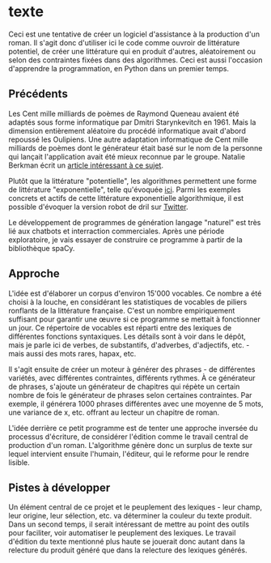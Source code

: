 # texte
Ceci est une tentative de créer un logiciel d'assistance à la production d'un roman. Il s'agit donc d'utiliser ici le code comme ouvroir de littérature potentiel, de créer une littérature qui en produit d'autres, aléatoirement ou selon des contraintes fixées dans des algorithmes. Ceci est aussi l'occasion d'apprendre la programmation, en Python dans un premier temps.

## Précédents

Les Cent mille milliards de poèmes de Raymond Queneau avaient été adaptés sous forme informatique par Dmitri Starynkevitch en 1961. Mais la dimension entièrement aléatoire du procédé informatique avait d'abord repoussé les Oulipiens. Une autre adaptation informatique de Cent mille milliards de poèmes dont le générateur était basé sur le nom de la personne qui lançait l'application avait été mieux reconnue par le groupe. Natalie Berkman écrit un [article intéressant à ce sujet](http://digitalhumanities.org/dhq/vol/11/3/000325/000325.html).

Plutôt que la littérature "potentielle", les algorithmes permettent une forme de littérature "exponentielle", telle qu'évoquée [ici](http://nt2.uqam.ca/en/repertoire/machines-ecrire-0). Parmi les exemples concrets et actifs de cette littérature exponentielle algorithmique, il est possible d'évoquer la version robot de dril sur [Twitter](https://twitter.com/dril_gpt2).

Le développement de programmes de génération langage "naturel" est très lié aux chatbots et interraction commerciales. Après une période exploratoire, je vais essayer de construire ce programme à partir de la bibliothèque spaCy.

## Approche

L'idée est d'élaborer un corpus d'environ 15'000 vocables. Ce nombre a été choisi à la louche, en considérant les statistiques de vocables de piliers ronflants de la littérature française. C'est un nombre empiriquement suffisant pour garantir une œuvre si ce programme se mettait à fonctionner un jour. Ce répertoire de vocables est réparti entre des lexiques de différentes fonctions syntaxiques. Les détails sont à voir dans le dépôt, mais je parle ici de verbes, de substantifs, d'adverbes, d'adjectifs, etc. - mais aussi des mots rares, hapax, etc.

Il s'agit ensuite de créer un moteur à générer des phrases - de différentes variétés, avec différentes contraintes, différents rythmes. À ce générateur de phrases, s'ajoute un générateur de chapitres qui répète un certain nombre de fois le générateur de phrases selon certaines contraintes. Par exemple, il générera 1000 phrases différentes avec une moyenne de 5 mots, une variance de x, etc. offrant au lecteur un chapitre de roman.

L'idée derrière ce petit programme est de tenter une approche inversée du processus d'écriture, de considérer l'édition comme le travail central de production d'un roman. L'algorithme génère donc un surplus de texte sur lequel intervient ensuite l'humain, l'éditeur, qui le reforme pour le rendre lisible.

## Pistes à développer

Un élément central de ce projet et le peuplement des lexiques - leur champ, leur origine, leur sélection, etc. va déterminer la couleur du texte produit. Dans un second temps, il serait intéressant de mettre au point des outils pour faciliter, voir automatiser le peuplement des lexiques. Le travail d'édition du texte mentionné plus haute se jouerait donc autant dans la relecture du produit généré que dans la relecture des lexiques générés.
